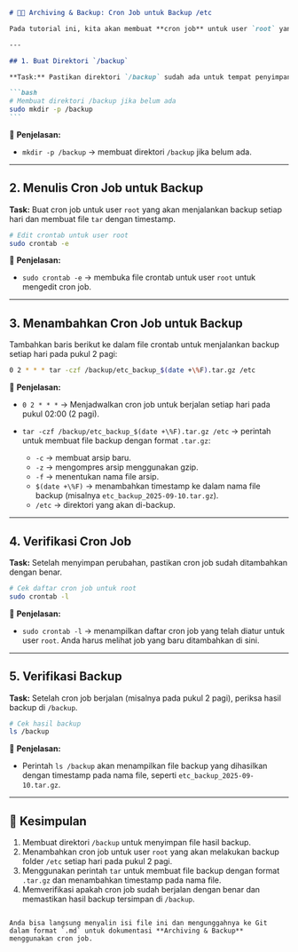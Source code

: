````md
# 🧑‍💻 Archiving & Backup: Cron Job untuk Backup /etc

Pada tutorial ini, kita akan membuat **cron job** untuk user `root` yang akan melakukan backup folder `/etc` setiap hari ke direktori `/backup`, dan memastikan bahwa file backup yang dihasilkan berupa file `tar` dengan timestamp.

---

## 1. Buat Direktori `/backup`

**Task:** Pastikan direktori `/backup` sudah ada untuk tempat penyimpanan hasil backup.

```bash
# Membuat direktori /backup jika belum ada
sudo mkdir -p /backup
```
````

📌 **Penjelasan:**

- `mkdir -p /backup` → membuat direktori `/backup` jika belum ada.

---

## 2. Menulis Cron Job untuk Backup

**Task:** Buat cron job untuk user `root` yang akan menjalankan backup setiap hari dan membuat file `tar` dengan timestamp.

```bash
# Edit crontab untuk user root
sudo crontab -e
```

📌 **Penjelasan:**

- `sudo crontab -e` → membuka file crontab untuk user `root` untuk mengedit cron job.

---

## 3. Menambahkan Cron Job untuk Backup

Tambahkan baris berikut ke dalam file crontab untuk menjalankan backup setiap hari pada pukul 2 pagi:

```bash
0 2 * * * tar -czf /backup/etc_backup_$(date +\%F).tar.gz /etc
```

📌 **Penjelasan:**

- `0 2 * * *` → Menjadwalkan cron job untuk berjalan setiap hari pada pukul 02:00 (2 pagi).
- `tar -czf /backup/etc_backup_$(date +\%F).tar.gz /etc` → perintah untuk membuat file backup dengan format `.tar.gz`:

  - `-c` → membuat arsip baru.
  - `-z` → mengompres arsip menggunakan gzip.
  - `-f` → menentukan nama file arsip.
  - `$(date +\%F)` → menambahkan timestamp ke dalam nama file backup (misalnya `etc_backup_2025-09-10.tar.gz`).
  - `/etc` → direktori yang akan di-backup.

---

## 4. Verifikasi Cron Job

**Task:** Setelah menyimpan perubahan, pastikan cron job sudah ditambahkan dengan benar.

```bash
# Cek daftar cron job untuk root
sudo crontab -l
```

📌 **Penjelasan:**

- `sudo crontab -l` → menampilkan daftar cron job yang telah diatur untuk user `root`. Anda harus melihat job yang baru ditambahkan di sini.

---

## 5. Verifikasi Backup

**Task:** Setelah cron job berjalan (misalnya pada pukul 2 pagi), periksa hasil backup di `/backup`.

```bash
# Cek hasil backup
ls /backup
```

📌 **Penjelasan:**

- Perintah `ls /backup` akan menampilkan file backup yang dihasilkan dengan timestamp pada nama file, seperti `etc_backup_2025-09-10.tar.gz`.

---

## 📌 Kesimpulan

1. Membuat direktori `/backup` untuk menyimpan file hasil backup.
2. Menambahkan cron job untuk user `root` yang akan melakukan backup folder `/etc` setiap hari pada pukul 2 pagi.
3. Menggunakan perintah `tar` untuk membuat file backup dengan format `.tar.gz` dan menambahkan timestamp pada nama file.
4. Memverifikasi apakah cron job sudah berjalan dengan benar dan memastikan hasil backup tersimpan di `/backup`.

```

Anda bisa langsung menyalin isi file ini dan mengunggahnya ke Git dalam format `.md` untuk dokumentasi **Archiving & Backup** menggunakan cron job.
```
